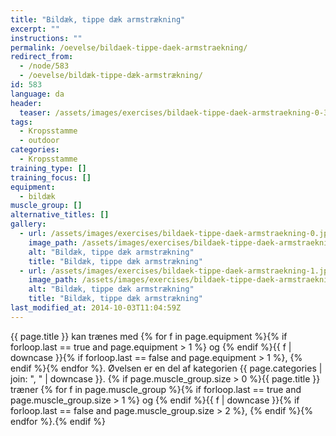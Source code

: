 ```yaml
---
title: "Bildæk, tippe dæk armstrækning"
excerpt: ""
instructions: ""
permalink: /oevelse/bildaek-tippe-daek-armstraekning/
redirect_from:
  - /node/583
  - /oevelse/bildæk-tippe-dæk-armstrækning/
id: 583
language: da
header:
  teaser: /assets/images/exercises/bildaek-tippe-daek-armstraekning-0-320.jpg
tags:
  - Kropsstamme
  - outdoor
categories:
  - Kropsstamme
training_type: []
training_focus: []
equipment:
  - bildæk
muscle_group: []
alternative_titles: []
gallery:
  - url: /assets/images/exercises/bildaek-tippe-daek-armstraekning-0.jpg
    image_path: /assets/images/exercises/bildaek-tippe-daek-armstraekning-0-320.jpg
    alt: "Bildæk, tippe dæk armstrækning"
    title: "Bildæk, tippe dæk armstrækning"
  - url: /assets/images/exercises/bildaek-tippe-daek-armstraekning-1.jpg
    image_path: /assets/images/exercises/bildaek-tippe-daek-armstraekning-1-320.jpg
    alt: "Bildæk, tippe dæk armstrækning"
    title: "Bildæk, tippe dæk armstrækning"
last_modified_at: 2014-10-03T11:04:59Z
---
```


{{ page.title }} kan trænes med {% for f in page.equipment %}{% if forloop.last == true and page.equipment > 1 %} og {% endif %}{{ f | downcase  }}{% if forloop.last == false and page.equipment > 1 %}, {% endif %}{% endfor %}. Øvelsen er en del af kategorien {{ page.categories | join: ", " | downcase }}. {% if page.muscle_group.size > 0 %}{{ page.title }} træner {% for f in page.muscle_group %}{% if forloop.last == true and page.muscle_group.size > 1 %} og {% endif %}{{ f | downcase }}{% if forloop.last == false and page.muscle_group.size > 2 %}, {% endif %}{% endfor %}.{% endif %}
